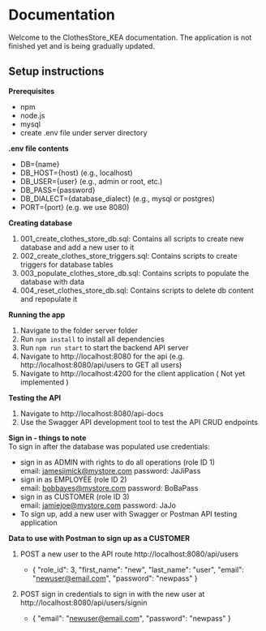 # Documentation

Welcome to the ClothesStore_KEA documentation. The application is not finished yet and is being gradually updated.

## Setup instructions

**Prerequisites**
- npm
- node.js
- mysql
- create .env file under server directory

**.env file contents**
- DB={name}
- DB_HOST={host} (e.g., localhost)
- DB_USER={user} (e.g., admin or root, etc.)
- DB_PASS={password}
- DB_DIALECT={database_dialect} (e.g., mysql or postgres)
- PORT={port} (e.g. we use 8080)

**Creating database**
1. 001_create_clothes_store_db.sql: Contains all scripts to create new database and add a new user to it
2. 002_create_clothes_store_triggers.sql: Contains scripts to create triggers for database tables
3. 003_populate_clothes_store_db.sql: Contains scripts to populate the database with data
4. 004_reset_clothes_store_db.sql: Contains scripts to delete db content and repopulate it

**Running the app**
1. Navigate to the folder server folder
2. Run `npm install` to install all dependencies
3. Run `npm run start` to start the backend API server 
4. Navigate to http://localhost:8080 for the api (e.g. http://localhost:8080/api/users to GET all users)
5. Navigate to http://localhost:4200 for the client application ( Not yet implemented )

**Testing the API**
1. Navigate to http://localhost:8080/api-docs
2. Use the Swagger API development tool to test the API CRUD endpoints

**Sign in - things to note**\
To sign in after the database was populated use credentials:  
- sign in as ADMIN with rights to do all operations (role ID 1)\
    email: jamesjimick@mystore.com 
    password: JaJiPass
- sign in as EMPLOYEE (role ID 2)\
    email: bobbayes@mystore.com
    password: BoBaPass
- sign in as CUSTOMER (role ID 3)\
    email: jamiejoe@mystore.com
    password: JaJo
- To sign up, add a new user with Swagger or Postman API testing application

**Data to use with Postman to sign up as a CUSTOMER**
1. POST a new user to the API route http://localhost:8080/api/users
    - {
        "role_id": 3,
        "first_name": "new",
        "last_name": "user",
        "email": "newuser@email.com",
        "password": "newpass"
       }
    
2. POST sign in credentials to sign in with the new user at http://localhost:8080/api/users/signin
    - {
        "email": "newuser@email.com",
        "password": "newpass"
       }   
